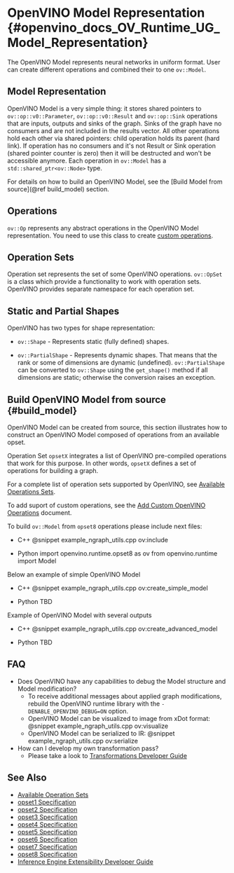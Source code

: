 # OpenVINO Model Representation {#openvino_docs_OV_Runtime_UG_Model_Representation}

The OpenVINO Model represents neural networks in uniform format. User can create different operations and combined their to one `ov::Model`.

## Model Representation

OpenVINO Model is a very simple thing: it stores shared pointers to `ov::op::v0::Parameter`, `ov::op::v0::Result` and `ov::op::Sink` operations that are inputs, outputs and sinks of the graph.
Sinks of the graph have no consumers and are not included in the results vector. All other operations hold each other via shared pointers: child operation holds its parent (hard link). If operation has no consumers and it's not Result or Sink operation
(shared pointer counter is zero) then it will be destructed and won't be accessible anymore. Each operation in `ov::Model` has a `std::shared_ptr<ov::Node>` type.

For details on how to build an OpenVINO Model, see the [Build Model from source](@ref build_model) section.

## Operations

`ov::Op` represents any abstract operations in the OpenVINO Model representation. You need to use this class to create [custom operations](../OV_Runtime_UG/Extensibility_DG/AddingNGraphOps.md).

## Operation Sets

Operation set represents the set of some OpenVINO operations. `ov::OpSet` is a class which provide a functionality to work with operation sets.
OpenVINO provides separate namespace for each operation set.

## Static and Partial Shapes

OpenVINO has two types for shape representation: 

* `ov::Shape` - Represents static (fully defined) shapes.

* `ov::PartialShape` - Represents dynamic shapes. That means that the rank or some of dimensions are dynamic (undefined). `ov::PartialShape` can be converted to `ov::Shape` using the `get_shape()` method if all dimensions are static; otherwise the conversion raises an exception.


## Build OpenVINO Model from source {#build_model}

OpenVINO Model can be created from source, this section illustrates how to construct an OpenVINO Model composed of operations from an available opset.

Operation Set `opsetX` integrates a list of OpenVINO pre-compiled operations that work for this purpose. In other words, `opsetX` defines a set of operations for building a graph.

For a complete list of operation sets supported by OpenVINO, see [Available Operations Sets](../ops/opset.md).

To add suport of custom operations, see the [Add Custom OpenVINO Operations](../OV_Runtime_UG/Extensibility_DG/Intro.md) document.

To build `ov::Model` from `opset8` operations please include next files:

 - C++
      @snippet example_ngraph_utils.cpp ov:include

 - Python
      import openvino.runtime.opset8 as ov
      from openvino.runtime import Model


Below an example of simple OpenVINO Model

 - C++
      @snippet example_ngraph_utils.cpp ov:create_simple_model

 - Python
      TBD


Example of OpenVINO Model with several outputs

 - C++
      @snippet example_ngraph_utils.cpp ov:create_advanced_model

 - Python
      TBD

## FAQ

 - Does OpenVINO have any capabilities to debug the Model structure and Model modification?
   - To receive additional messages about applied graph modifications, rebuild the OpenVINO runtime library with the `-DENABLE_OPENVINO_DEBUG=ON` option.
   - OpenVINO Model can be visualized to image from xDot format:
    @snippet example_ngraph_utils.cpp ov:visualize
   - OpenVINO Model can be serialized to IR:
    @snippet example_ngraph_utils.cpp ov:serialize
 - How can I develop my own transformation pass?
   - Please take a look to [Transformations Developer Guide](./nGraphTransformation.md)

## See Also

* [Available Operation Sets](../ops/opset.md)
* [opset1 Specification](../ops/opset1.md)
* [opset2 Specification](../ops/opset2.md)
* [opset3 Specification](../ops/opset3.md)
* [opset4 Specification](../ops/opset4.md)
* [opset5 Specification](../ops/opset5.md)
* [opset6 Specification](../ops/opset6.md)
* [opset7 Specification](../ops/opset7.md)
* [opset8 Specification](../ops/opset8.md)
* [Inference Engine Extensibility Developer Guide](../OV_Runtime_UG/Extensibility_DG/Intro.md)
